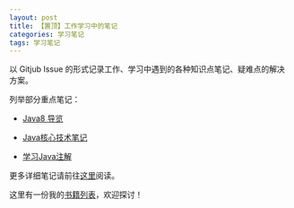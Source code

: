 ```yaml
---
layout: post
title: 【置顶】工作学习中的笔记
categories: 学习笔记
tags: 学习笔记
---
```


以 Gitjub Issue 的形式记录工作、学习中遇到的各种知识点笔记、疑难点的解决方案。

列举部分重点笔记：

- [Java8 导览](https://github.com/thinkerou/thinkerou.github.io/issues/17)

- [Java核心技术笔记](https://github.com/thinkerou/thinkerou.github.io/issues/26)

- [学习Java注解](https://github.com/thinkerou/thinkerou.github.io/issues/15)

更多详细笔记请前往[这里](https://github.com/thinkerou/thinkerou.github.io/issues)阅读。

这里有一份我的[书籍列表](https://github.com/thinkerou/thinkerou.github.io/issues/5)，欢迎探讨！

